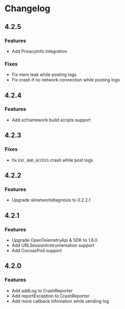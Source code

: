 # Changelog

## 4.2.5
### Features

- Add PrivacyInfo Integration

### Fixes

- Fix mem leak while posting logs
- Fix crash if no network connection while posting logs

## 4.2.4

### Features

- Add xcframework build scripts support

## 4.2.3

### Fixes

- fix `EXC_BAD_ACCESS` crash while post logs

## 4.2.2

### Features

- Upgrade alinetworkdiagnosis to 0.2.2.1

## 4.2.1

### Features

- Upgrade OpenTelemetryApi & SDK to 1.6.0
- Add URLSessionInstrumentation support
- Add CocoasPod support

## 4.2.0

### Features

- Add addLog to CrashReporter
- Add reportException to CrashReporter
- Add more callback infomation while sending log
